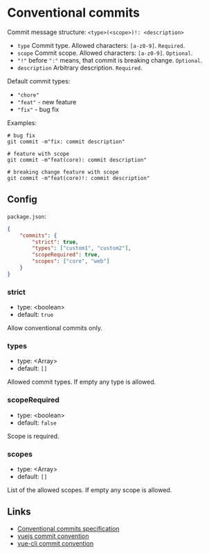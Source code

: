 # Conventional commits

Commit message structure: `<type>(<scope>)!: <description>`

-   `type` Commit type. Allowed characters: `[a-z0-9]`. `Required`.
-   `scope` Commit scope. Allowed characters: `[a-z0-9]`. `Optional`.
-   `"!"` before `":"` means, that commit is breaking change. `Optional`.
-   `description` Arbitrary description. `Required`.

Default commit types:

-   `"chore"`
-   `"feat"` - new feature
-   `"fix"` - bug fix

Examples:

```shell
# bug fix
git commit -m"fix: commit description"

# feature with scope
git commit -m"feat(core): commit description"

# breaking change feature with scope
git commit -m"feat(core)!: commit description"
```

## Config

`package.json`:

```json
{
    "commits": {
        "strict": true,
        "types": ["custom1", "custom2"],
        "scopeRequired": true,
        "scopes": ["core", "web"]
    }
}
```

### strict

-   type: <boolean\>
-   default: `true`

Allow conventional commits only.

### types

-   type: <Array\>
-   default: `[]`

Allowed commit types. If empty any type is allowed.

### scopeRequired

-   type: <boolean\>
-   default: `false`

Scope is required.

### scopes

-   type: <Array\>
-   default: `[]`

List of the allowed scopes. If empty any scope is allowed.

## Links

-   [Conventional commits specification](https://www.conventionalcommits.org/en/v1.0.0/)
-   [vuejs commit convention](https://github.com/vuejs/vue/blob/dev/.github/COMMIT_CONVENTION.md)
-   [vue-cli commit convention](https://github.com/vuejs/vue-cli/blob/dev/.github/COMMIT_CONVENTION.md)
